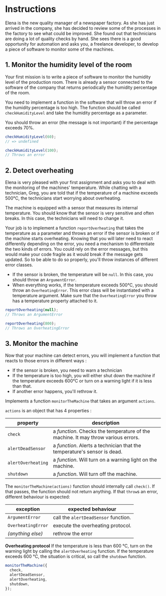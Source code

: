 # Instructions

Elena is the new quality manager of a newspaper factory. As she has just arrived in the company, she has decided to review some of the processes in the factory to see what could be improved.
She found out that technicians are doing a lot of quality checks by hand.
She sees there is a good opportunity for automation and asks you, a freelance developer, to develop a piece of software to monitor some of the machines.

## 1. Monitor the humidity level of the room

Your first mission is to write a piece of software to monitor the humidity level of the production room. There is already a sensor connected to the software of the company that returns periodically the humidity percentage of the room.

You need to implement a function in the software that will throw an error if the humidity percentage is too high.
The function should be called `checkHumidityLevel` and take the humidity percentage as a parameter.

You should throw an error (the message is not important) if the percentage exceeds 70%.

```javascript
checkHumidityLevel(60);
// => undefined
```

```javascript
checkHumidityLevel(100);
// Throws an error
```

## 2. Detect overheating

Elena is very pleased with your first assignment and asks you to deal with the monitoring of the machines' temperature.
While chatting with a technician, Greg, you are told that if the temperature of a machine exceeds 500°C, the technicians start worrying about overheating.

The machine is equipped with a sensor that measures its internal temperature.
You should know that the sensor is very sensitive and often breaks.
In this case, the technicians will need to change it.

Your job is to implement a function `reportOverheating` that takes the temperature as a parameter and throws an error if the sensor is broken or if the machine starts overheating.
Knowing that you will later need to react differently depending on the error, you need a mechanism to differentiate the two kinds of errors.
You could rely on the error messages, but this would make your code fragile as it would break if the message gets updated.
So to be able to do so properly, you'll throw instances of different error classes.

- If the sensor is broken, the temperature will be `null`.
  In this case, you should throw an `ArgumentError`.
- When everything works, if the temperature exceeds 500°C, you should throw an `OverheatingError`.
  This error class will be instantiated with a temperature argument.
  Make sure that the `OverheatingError` you throw has a temperature property attached to it.

```javascript
reportOverheating(null);
// Throws an ArgumentError
```

```javascript
reportOverheating(800);
// Throws an OverheatingError
```

## 3. Monitor the machine

Now that your machine can detect errors, you will implement a function that reacts to those errors in different ways :

- If the sensor is broken, you need to warn a technician
- If the temperature is too high, you will either shut down the machine if the temperature exceeds 600°C or turn on a warning light if it is less than that.
- If another error happens, you'll rethrow it.

Implements a function `monitorTheMachine` that takes an argument `actions`.

`actions` is an object that has 4 properties :

| property           | description                                                                         |
| ------------------ | ----------------------------------------------------------------------------------- |
| `check`            | a _*function*_. Checks the temperature of the machine. It may throw various errors. |
| `alertDeadSensor`  | a _*function*_. Alerts a technician that the temperature's sensor is dead.          |
| `alertOverheating` | a _*function*_. Will turn on a warning light on the machine.                        |
| `shutdown`         | a _*function*_. Will turn off the machine.                                          |

The `monitorTheMachine(actions)` function should internally call `check()`.
If that passes, the function should not return anything.
If that `throw`s an error, different behaviour is expected:

| exception          | expected behaviour                   |
| ------------------ | ------------------------------------ |
| `ArgumentError`    | call the `alertDeadSensor` function. |
| `OverheatingError` | execute the overheating protocol.    |
| _(anything else)_  | rethrow the error                    |

**Overheating protocol**
If the temperature is less than 600 °C, turn on the warning light by calling the `alertOverheating` function.
If the temperature exceeds 600 °C, the situation is critical, so call the `shutdown` function.

```javascript
monitorTheMachine({
  check,
  alertDeadSensor,
  alertOverheating,
  shutdown,
});
```
